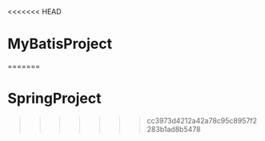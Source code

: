<<<<<<< HEAD
# MyBatisProject
=======
# SpringProject
>>>>>>> cc3973d4212a42a78c95c8957f2283b1ad8b5478
